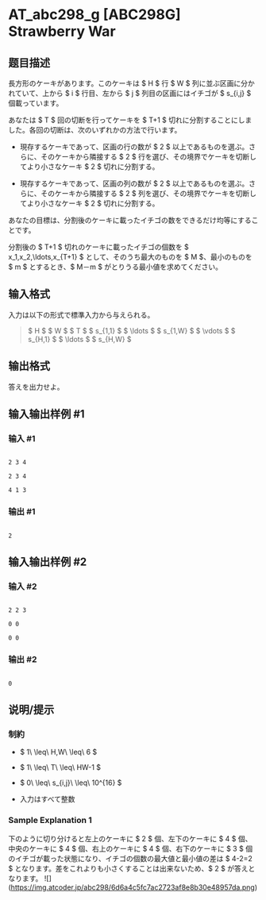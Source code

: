 # AT_abc298_g [ABC298G] Strawberry War

## 题目描述

[problemUrl]: https://atcoder.jp/contests/abc298/tasks/abc298_g

長方形のケーキがあります。このケーキは $ H $ 行 $ W $ 列に並ぶ区画に分かれていて、上から $ i $ 行目、左から $ j $ 列目の区画にはイチゴが $ s_{i,j} $ 個載っています。

あなたは $ T $ 回の切断を行ってケーキを $ T+1 $ 切れに分割することにしました。各回の切断は、次のいずれかの方法で行います。

- 現存するケーキであって、区画の行の数が $ 2 $ 以上であるものを選ぶ。さらに、そのケーキから隣接する $ 2 $ 行を選び、その境界でケーキを切断してより小さなケーキ $ 2 $ 切れに分割する。
- 現存するケーキであって、区画の列の数が $ 2 $ 以上であるものを選ぶ。さらに、そのケーキから隣接する $ 2 $ 列を選び、その境界でケーキを切断してより小さなケーキ $ 2 $ 切れに分割する。
 
あなたの目標は、分割後のケーキに載ったイチゴの数をできるだけ均等にすることです。  
 分割後の $ T+1 $ 切れのケーキに載ったイチゴの個数を $ x_1,x_2,\ldots,x_{T+1} $ として、そのうち最大のものを $ M $、最小のものを $ m $ とするとき、$ M－m $ がとりうる最小値を求めてください。

## 输入格式

入力は以下の形式で標準入力から与えられる。

> $ H $ $ W $ $ T $ $ s_{1,1} $ $ \ldots $ $ s_{1,W} $ $ \vdots $ $ s_{H,1} $ $ \ldots $ $ s_{H,W} $

## 输出格式

答えを出力せよ。

## 输入输出样例 #1

### 输入 #1

```
2 3 4
2 3 4
4 1 3
```

### 输出 #1

```
2
```

## 输入输出样例 #2

### 输入 #2

```
2 2 3
0 0
0 0
```

### 输出 #2

```
0
```

## 说明/提示

### 制約

- $ 1\ \leq\ H,W\ \leq\ 6 $
- $ 1\ \leq\ T\ \leq\ HW-1 $
- $ 0\ \leq\ s_{i,j}\ \leq\ 10^{16} $
- 入力はすべて整数
 
### Sample Explanation 1

下のように切り分けると左上のケーキに $ 2 $ 個、左下のケーキに $ 4 $ 個、中央のケーキに $ 4 $ 個、右上のケーキに $ 4 $ 個、右下のケーキに $ 3 $ 個のイチゴが載った状態になり、イチゴの個数の最大値と最小値の差は $ 4-2=2 $ となります。差をこれよりも小さくすることは出来ないため、$ 2 $ が答えとなります。 !\[\](https://img.atcoder.jp/abc298/6d6a4c5fc7ac2723af8e8b30e48957da.png)
